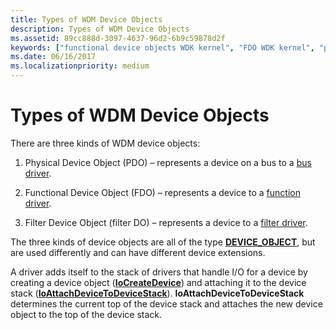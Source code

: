 ```yaml
---
title: Types of WDM Device Objects
description: Types of WDM Device Objects
ms.assetid: 89cc888d-3097-4637-96d2-6b9c59878d2f
keywords: ["functional device objects WDK kernel", "FDO WDK kernel", "physical device objects WDK kernel", "PDOs WDK kernel", "device objects WDK kernel , types", "filter DOs WDK kernel"]
ms.date: 06/16/2017
ms.localizationpriority: medium
---
```


# Types of WDM Device Objects





There are three kinds of WDM device objects:

1.  Physical Device Object (PDO) – represents a device on a bus to a [bus driver](bus-drivers.md).

2.  Functional Device Object (FDO) – represents a device to a [function driver](function-drivers.md).

3.  Filter Device Object (filter DO) – represents a device to a [filter driver](filter-drivers.md).

The three kinds of device objects are all of the type [**DEVICE\_OBJECT**](https://docs.microsoft.com/windows-hardware/drivers/ddi/content/wdm/ns-wdm-_device_object), but are used differently and can have different device extensions.

A driver adds itself to the stack of drivers that handle I/O for a device by creating a device object ([**IoCreateDevice**](https://docs.microsoft.com/windows-hardware/drivers/ddi/content/wdm/nf-wdm-iocreatedevice)) and attaching it to the device stack ([**IoAttachDeviceToDeviceStack**](https://docs.microsoft.com/windows-hardware/drivers/ddi/content/wdm/nf-wdm-ioattachdevicetodevicestack)). **IoAttachDeviceToDeviceStack** determines the current top of the device stack and attaches the new device object to the top of the device stack.

 

 




